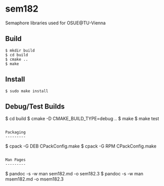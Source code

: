 sem182
======

Semaphore libraries used for OSUE@TU-Vienna

Build
-----
```
$ mkdir build
$ cd build
$ cmake ..
$ make
```

Install
-------
```
$ sudo make install
```

Debug/Test Builds
-----------------
$ cd build
$ cmake -D CMAKE_BUILD_TYPE=debug ..
$ make
$ make test
```

Packaging
---------
```
$ cpack -G DEB CPackConfig.make
$ cpack -G RPM CPackConfig.make
```

Man Pages
---------
```
$ pandoc -s -w man sem182.md -o sem182.3
$ pandoc -s -w man msem182.md -o msem182.3
```
